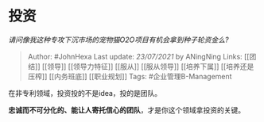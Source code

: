 # 投资
*请问像我这种专攻下沉市场的宠物猫O2O项目有机会拿到种子轮资金么?*

> Author: #JohnHexa
Last update: *23/07/2021* by ANingNing
Links: [[团结]] [[领导]] [[领导力特征]] [[服从]] [[服从领导]] [[培养下属]] [[培养还是压榨]] [[内务班底]] [[职业规划]]
Tags: #企业管理B-Management

 
在非专利领域，投资投的不是idea，投的是团队。

**忠诚而不可分化的、能让人寄托信心的团队**，才是你这个领域拿投资的关键。



